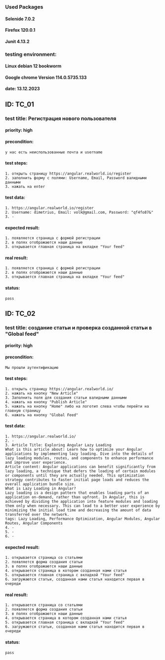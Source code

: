 ### Used Packages

#### Selenide 7.0.2
#### Firefox 120.0.1
#### Junit 4.13.2

### testing environment:
#### Linux debian 12 bookworm
#### Google chrome Version 114.0.5735.133
#### date: 13.12.2023

## ID: TC_01
### test title: Регистрация нового пользователя
#### priority: high
#### precondition:
	у нас есть неиспользованные почта и username 
#### test steps:
	1. открыть страницу https://angular.realworld.io/register
	2. заполнить форму с полями: Username, Email, Password валидными данными
	3. нажать на enter
#### test data:
	1. https://angular.realworld.io/register
	2. Username: dimetrius, Email: volk@gmail.com, Password: "qf4fo87&"
	3. -
#### expected result:
	1. появляется страница с формой регистрации
	2. в полях отображаются наши данные
	3. открывается главная страница на вкладке "Your feed"
#### real result:
	1. появляется страница с формой регистрации
	2. в полях отображаются наши данные
	3. открывается главная страница на вкладке "Your feed"
#### status:
	pass


## ID: TC_02
### test title: создание статьи и проверка созданной статьи в "Global feed"
#### priority: high
#### precondition:
	Мы прошли аутентификацию
#### test steps:
	1. открыть страницу https://angular.realworld.io/
	2. нажать на кнопку "New Article"
	3. Заполнить поля для создания статьи валидными данными
	4. нажать на кнопку "Publish Article"
	5. нажать на кнопку "Home" либо на логотип слева чтобы перейти на главную страницу
	6. нажать на кнопку "Global Feed"
#### test data:
	1. https://angular.realworld.io/
	2. -
	3. Article Title: Exploring Angular Lazy Loading
	What is this article about: Learn how to optimize your Angular applications by implementing lazy loading. Dive into the details of lazy loading modules, routes, and components to enhance performance and improve user experience.
	Article content: Angular applications can benefit significantly from lazy loading, a technique that defers the loading of certain modules or components until they are actually needed. This optimization strategy contributes to faster initial page loads and reduces the overall application bundle size.
	What is Lazy Loading in Angular?
	Lazy loading is a design pattern that enables loading parts of an application on-demand, rather than upfront. In Angular, this is achieved by dividing the application into feature modules and loading them only when necessary. This can lead to a better user experience by minimizing the initial load time and decreasing the amount of data transferred over the network.
	tags: Lazy Loading, Performance Optimization, Angular Modules, Angular Routes, Angular Components
	4. -
	5. -
	6. -
#### expected result:
	1. открывается страница со статьями
	2. появляется форма создания статьи
	3. в полях отображаются наши данные
	4. открывается страница в котором созданная нами статья
	5. открывается главная страница с вкладкой "Your feed"
	6. загружаются статьи, созданная нами статья находится первая в очереди
#### real result:
	1. открывается страница со статьями
	2. появляется форма создания статьи
	3. в полях отображаются наши данные
	4. открывается страница в котором созданная нами статья
	5. открывается главная страница с вкладкой "Your feed"
	6. загружаются статьи, созданная нами статья находится первая в очереди
#### status:
	pass
